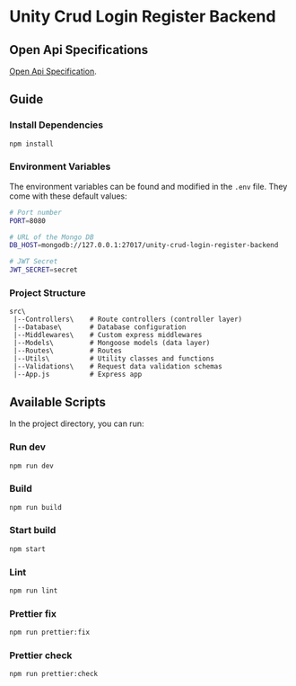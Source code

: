 # Unity Crud Login Register Backend

## Open Api Specifications

[Open Api Specification](./openApiV3.json).

## Guide

### Install Dependencies

```bash
npm install
```

### Environment Variables

The environment variables can be found and modified in the `.env` file. They come with these default values:

```bash
# Port number
PORT=8080

# URL of the Mongo DB
DB_HOST=mongodb://127.0.0.1:27017/unity-crud-login-register-backend

# JWT Secret
JWT_SECRET=secret
```

### Project Structure

```
src\
 |--Controllers\    # Route controllers (controller layer)
 |--Database\       # Database configuration
 |--Middlewares\    # Custom express middlewares
 |--Models\         # Mongoose models (data layer)
 |--Routes\         # Routes
 |--Utils\          # Utility classes and functions
 |--Validations\    # Request data validation schemas
 |--App.js          # Express app
```

## Available Scripts

In the project directory, you can run:

### Run dev

```bash
npm run dev
```

### Build

```bash
npm run build
```

### Start build

```bash
npm start
```

### Lint

```bash
npm run lint
```

### Prettier fix

```bash
npm run prettier:fix
```

### Prettier check

```bash
npm run prettier:check
```
